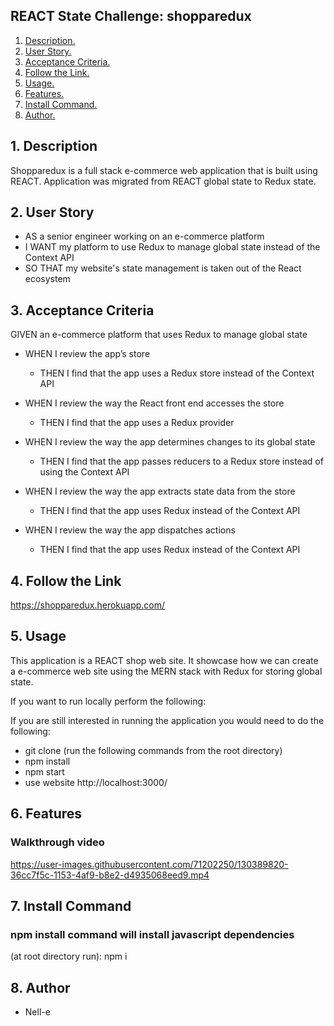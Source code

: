 ## REACT State Challenge: shopparedux

1. [ Description. ](#desc)
2. [ User Story. ](#story)
3. [ Acceptance Criteria. ](#acc)
4. [ Follow the Link. ](#web-address)
5. [ Usage. ](#usage)
6. [ Features. ](#features)
7. [ Install Command. ](#commandInstall)
8. [ Author. ](#author)

<a name="desc"></a>

## 1. Description

Shopparedux is a full stack e-commerce web application that is built using REACT.
Application was migrated from REACT global state to Redux state.

<a name="story"></a>

## 2. User Story

- AS a senior engineer working on an e-commerce platform
- I WANT my platform to use Redux to manage global state instead of the Context API
- SO THAT my website's state management is taken out of the React ecosystem

<a name="acc"></a>

## 3. Acceptance Criteria

GIVEN an e-commerce platform that uses Redux to manage global state

- WHEN I review the app’s store

  - THEN I find that the app uses a Redux store instead of the Context API

- WHEN I review the way the React front end accesses the store

  - THEN I find that the app uses a Redux provider

- WHEN I review the way the app determines changes to its global state

  - THEN I find that the app passes reducers to a Redux store instead of using the Context API

- WHEN I review the way the app extracts state data from the store

  - THEN I find that the app uses Redux instead of the Context API

- WHEN I review the way the app dispatches actions
  - THEN I find that the app uses Redux instead of the Context API

<a name="web-address"></a>

## 4. Follow the Link

https://shopparedux.herokuapp.com/

<a name="usage"></a>

## 5. Usage

This application is a REACT shop web site. It showcase how we can create a e-commerce web site using the MERN stack with Redux for storing global state.

If you want to run locally perform the following:

If you are still interested in running the application you would need to do the following:

- git clone
  (run the following commands from the root directory)
- npm install
- npm start
- use website http://localhost:3000/

<a name="features"></a>

## 6. Features

### Walkthrough video

https://user-images.githubusercontent.com/71202250/130389820-36cc7f5c-1153-4af9-b8e2-d4935068eed9.mp4

<a name="commandInstall"></a>

## 7. Install Command

### npm install command will install javascript dependencies

(at root directory run):
npm i

<a name="author"></a>

## 8. Author

- Nell-e
